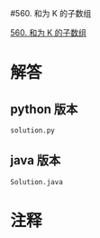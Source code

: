#560. 和为 K 的子数组

[560. 和为 K 的子数组](https://leetcode.cn/problems/subarray-sum-equals-k?envType=featured-list&envId=2cktkvj?envType=featured-list&envId=2cktkvj)
                 
# 解答
                 
## python 版本

````include python
solution.py
````


## java 版本



````include java
Solution.java
````
                 

# 注释